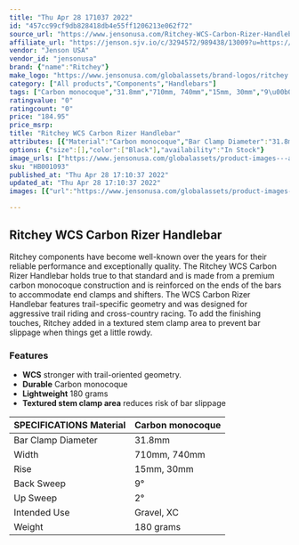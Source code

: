 ```yaml
---
title: "Thu Apr 28 171037 2022"
id: "457cc99cf9db828418db4e55ff1206213e062f72"
source_url: "https://www.jensonusa.com/Ritchey-WCS-Carbon-Rizer-Handlebar-4"
affiliate_url: "https://jenson.sjv.io/c/3294572/989438/13009?u=https://www.jensonusa.com/Ritchey-WCS-Carbon-Rizer-Handlebar-4"
vendor: "Jenson USA"
vendor_id: "jensonusa"
brand: {"name":"Ritchey"}
make_logo: "https://www.jensonusa.com/globalassets/brand-logos/ritchey.jpg"
category: ["All products","Components","Handlebars"]
tags: ["Carbon monocoque","31.8mm","710mm, 740mm","15mm, 30mm","9\u00b0","2\u00b0","Gravel, XC","180 grams"]
ratingvalue: "0"
ratingcount: "0"
price: "184.95"
price_msrp: 
title: "Ritchey WCS Carbon Rizer Handlebar"
attributes: [{"Material":"Carbon monocoque","Bar Clamp Diameter":"31.8mm","Width":"710mm, 740mm","Rise":"15mm, 30mm","Back Sweep":"9\u00b0","Up Sweep":"2\u00b0","Intended Use":"Gravel, XC","Weight":"180 grams"}]
options: {"size":[],"color":["Black"],"availability":"In Stock"}
image_urls: ["https://www.jensonusa.com/globalassets/product-images---all-assets/ritchey/hb001093-black-30mm.jpg"]
sku: "HB001093"
published_at: "Thu Apr 28 17:10:37 2022"
updated_at: "Thu Apr 28 17:10:37 2022"
images: [{"url":"https://www.jensonusa.com/globalassets/product-images---all-assets/ritchey/hb001093-black-30mm.jpg","path":"full/148b96cd5af23083aafc360530c8f5589b876fdd.jpg","checksum":"5f7c0cef18ae1fa4655a3bc5bbf20b69","status":"downloaded"}]

---
```

## Ritchey WCS Carbon Rizer Handlebar

Ritchey components have become well-known over the years for their reliable
performance and exceptionally quality. The Ritchey WCS Carbon Rizer Handlebar
holds true to that standard and is made from a premium carbon monocoque
construction and is reinforced on the ends of the bars to accommodate end
clamps and shifters. The WCS Carbon Rizer Handlebar features trail-specific
geometry and was designed for aggressive trail riding and cross-country
racing. To add the finishing touches, Ritchey added in a textured stem clamp
area to prevent bar slippage when things get a little rowdy.

### Features

  * **WCS** stronger with trail-oriented geometry.
  * **Durable** Carbon monocoque
  * **Lightweight** 180 grams
  * **Textured stem clamp area** reduces risk of bar slippage

SPECIFICATIONS Material | Carbon monocoque  
---|---  
Bar Clamp Diameter | 31.8mm  
Width | 710mm, 740mm  
Rise | 15mm, 30mm  
Back Sweep | 9°  
Up Sweep | 2°  
Intended Use | Gravel, XC  
Weight | 180 grams

